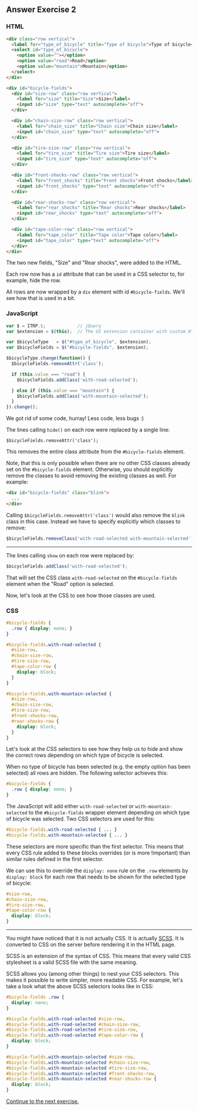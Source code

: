 ## Answer Exercise 2

### HTML

``` html
<div class="row vertical">
  <label for="type_of_bicycle" title="Type of bicycle">Type of bicycle</label>
  <select id="type_of_bicycle">
    <option value=""></option>
    <option value="road">Road</option>
    <option value="mountain">Mountain</option>
  </select>
</div>

<div id="bicycle-fields">
  <div id="size-row" class="row vertical">
    <label for="size" title="Size">Size</label>
    <input id="size" type="text" autocomplete="off">
  </div>

  <div id="chain-size-row" class="row vertical">
    <label for="chain_size" title="Chain size">Chain size</label>
    <input id="chain_size" type="text" autocomplete="off">
  </div>

  <div id="tire-size-row" class="row vertical">
    <label for="tire_size" title="Tire size">Tire size</label>
    <input id="tire_size" type="text" autocomplete="off">
  </div>

  <div id="front-shocks-row" class="row vertical">
    <label for="front_shocks" title="Front shocks">Front shocks</label>
    <input id="front_shocks" type="text" autocomplete="off">
  </div>

  <div id="rear-shocks-row" class="row vertical">
    <label for="rear_shocks" title="Rear shocks">Rear shocks</label>
    <input id="rear_shocks" type="text" autocomplete="off">
  </div>

  <div id="tape-color-row" class="row vertical">
    <label for="tape_color" title="Tape color">Tape color</label>
    <input id="tape_color" type="text" autocomplete="off">
  </div>
</div>
```

The two new fields, "Size" and "Rear shocks", were added to the HTML.

Each row now has a `id` attribute that can be used in a CSS selector to, for
example, hide the row.

All rows are now wrapped by a `div` element with id `#bicycle-fields`. We'll see
how that is used in a bit.

### JavaScript

``` js
var $ = ITRP.$;            // jQuery
var $extension = $(this);  // The UI extension container with custom HTML

var $bicycleType   = $("#type_of_bicycle", $extension);
var $bicycleFields = $("#bicycle-fields", $extension);

$bicycleType.change(function() {
  $bicycleFields.removeAttr('class');

  if (this.value === "road") {
    $bicycleFields.addClass('with-road-selected');

  } else if (this.value === "mountain") {
    $bicycleFields.addClass('with-mountain-selected');
  }
}).change();
```

We got rid of some code, hurray! Less code, less bugs :)

The lines calling `hide()` on each row were replaced by a single line:

```
$bicycleFields.removeAttr('class');
```

This removes the entire class attribute from the `#bicycle-fields` element.

Note, that this is only possible when there are no other CSS classes already set
on the `#bicycle-fields` element. Otherwise, you should explicitly remove the
classes to avoid removing the existing classes as well. For example:

``` html
<div id="bicycle-fields" class="blink">
  ...
</div>
```

Calling `$bicycleFields.removeAttr('class')` would also remove the `blink` class
in this case. Instead we have to specify explicitly which classes to remove:

``` js
$bicycleFields.removeClass('with-road-selected with-mountain-selected');
```

---

The lines calling `show` on each row were replaced by:

``` js
$bicycleFields.addClass('with-road-selected');
```

That will set the CSS class `with-road-selected` on the `#bicycle-fields`
element when the "Road" option is selected.

Now, let's look at the CSS to see how those classes are used.

### CSS

``` scss
#bicycle-fields {
  .row { display: none; }
}

#bicycle-fields.with-road-selected {
  #size-row,
  #chain-size-row,
  #tire-size-row,
  #tape-color-row {
    display: block;
  }
}

#bicycle-fields.with-mountain-selected {
  #size-row,
  #chain-size-row,
  #tire-size-row,
  #front-shocks-row,
  #rear-shocks-row {
    display: block;
  }
}
```

Let's look at the CSS selectors to see how they help us to hide and show the
correct rows depending on which type of bicycle is selected.

When no type of bicycle has been selected (e.g. the empty option has been
selected) all rows are hidden. The following selector achieves this:

``` scss
#bicycle-fields {
  .row { display: none; }
}
```

The JavaScript will add either `with-road-selected` or `with-mountain-selected`
to the `#bicycle-fields` wrapper element depending on which type of bicycle was
selected. Two CSS selectors are used for this:

``` scss
#bicycle-fields.with-road-selected { ... }
#bicycle-fields.with-mountain-selected { ... }
```

These selectors are more specific than the first selector. This means that every
CSS rule added to these blocks overrides (or is more !important) than similar
rules defined in the first selector.

We can use this to override the `display: none` rule on the `.row` elements by
`display: block` for each row that needs to be shown for the selected type of
bicycle:

``` scss
#size-row,
#chain-size-row,
#tire-size-row,
#tape-color-row {
  display: block;
}
```

---

You might have noticed that it is not actually CSS. It is actually
[SCSS](https://sass-lang.com/guide). It is converted to CSS on the server before
rendering it in the HTML page.

SCSS is an extension of the syntax of CSS. This means that every valid CSS
stylesheet is a valid SCSS file with the same meaning.

SCSS allows you (among other things) to nest your CSS selectors. This makes it
possible to write simpler, more readable CSS. For example, let's take
a look what the above SCSS selectors looks like in CSS:

``` css
#bicycle-fields .row {
  display: none;
}

#bicycle-fields.with-road-selected #size-row,
#bicycle-fields.with-road-selected #chain-size-row,
#bicycle-fields.with-road-selected #tire-size-row,
#bicycle-fields.with-road-selected #tape-color-row {
  display: block;
}

#bicycle-fields.with-mountain-selected #size-row,
#bicycle-fields.with-mountain-selected #chain-size-row,
#bicycle-fields.with-mountain-selected #tire-size-row,
#bicycle-fields.with-mountain-selected #front-shocks-row,
#bicycle-fields.with-mountain-selected #rear-shocks-row {
  display: block;
}
```

[Continue to the next exercise.](03-using-dynamic-classes.md)
